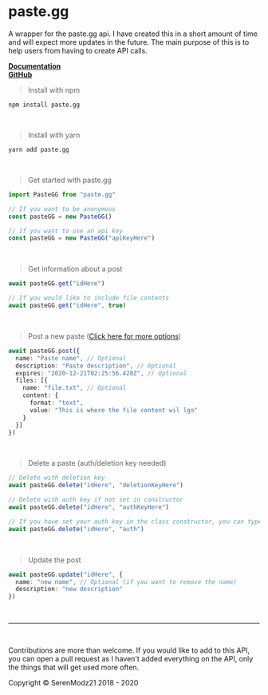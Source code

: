 # paste.gg
A wrapper for the paste.gg api. I have created this in a short amount of time and will expect more updates in the future. The main purpose of this is to help users from having to create API calls. <br/>

**[Documentation](https://github.com/ascclemens/paste/blob/master/api.md#api)** <br/>
**[GitHub](https://github.com/SerenModz21/paste.gg)** <br/>

> Install with npm
```
npm install paste.gg
```
<br/>

> Install with yarn
```
yarn add paste.gg
```
<br/>

> Get started with paste.gg
```ts
import PasteGG from "paste.gg"

// If you want to be anonymous
const pasteGG = new PasteGG()

// If you want to use an api key
const pasteGG = new PasteGG("apiKeyHere")
```
<br/>

> Get information about a post
```ts
await pasteGG.get("idHere")

// If you would like to include file contents
await pasteGG.get("idHere", true)
```
<br/>

> Post a new paste ([Click here for more options](https://github.com/ascclemens/paste/blob/master/api.md#post-pastes))
```ts
await pasteGG.post({
  name: "Paste name", // Optional
  description: "Paste description", // Optional
  expires: "2020-12-21T02:25:56.428Z", // Optional
  files: [{
    name: "file.txt", // Optional
    content: {
      format: "text",
      value: "This is where the file content wil lgo"
    }
  }]
})
```
<br/>

> Delete a paste (auth/deletion key needed)
```ts
// Delete with deletion key
await pasteGG.delete("idHere", "deletionKeyHere")

// Delete with auth key if not set in constructor
await pasteGG.delete("idHere", "authKeyHere") 

// If you have set your auth key in the class constructor, you can type "auth" for the key
await pasteGG.delete("idHere", "auth")
```
<br/>

> Update the post
```ts
await pasteGG.update("idHere", {
  name: "new name", // Optional (if you want to remove the name)
  description: "new description"
})
```
<br/>

---
<br/>

Contributions are more than welcome. If you would like to add to this API, you can open a pull request as I haven't added everything on the API, only the things that will get used more often.

Copyright © SerenModz21 2018 - 2020